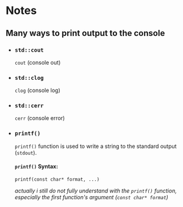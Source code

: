 # Notes

## Many ways to print output to the console
*    ### `std::cout`
     `cout` (console out)
*    ### `std::clog`
     `clog` (console log)
*    ### `std::cerr`
     `cerr` (console error)
*    ### `printf()`
     `printf()` function is used to write a string to the standard output (`stdout`).
     #### `printf()` Syntax:
         printf(const char* format, ...)
     _actually i still do not fully understand with the `printf()` function, 
     especially the first function's argument (`const char* format`)_
